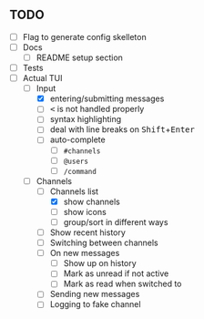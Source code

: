 ## TODO

- [ ] Flag to generate config skelleton
- [ ] Docs 
    - [ ] README setup section
- [ ] Tests
- [ ] Actual TUI
    - [ ] Input
        - [x] entering/submitting messages
        - [ ] <kbd>&lt;</kbd> is not handled properly
        - [ ] syntax highlighting
        - [ ] deal with line breaks on <kbd>Shift</kbd>+<kbd>Enter</kbd>
        - [ ] auto-complete
            - [ ] `#channels`
            - [ ] `@users`
            - [ ] `/command`
    - [ ] Channels
        - [ ] Channels list
            - [x] show channels
            - [ ] show icons 
            - [ ] group/sort in different ways
        - [ ] Show recent history
        - [ ] Switching between channels
        - [ ] On new messages
            - [ ] Show up on history
            - [ ] Mark as unread if not active
            - [ ] Mark as read when switched to
        - [ ] Sending new messages
        - [ ] Logging to fake channel
